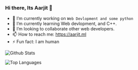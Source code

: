### Hi there, Its Aarjit 👋


- 🔭 I’m currently working on `Web Devlopment and some python`
- 🌱 I’m currently learning Web devlopment, and C++.
- 👯 I’m looking to collaborate other web developers.
- 📫 How to reach me: https://aarjit.ml
- ⚡ Fun fact: I am human

![Github Stats](https://github-readme-stats.vercel.app/api?username=aarjitpaul&count_private=true&show_icons=true&theme=radical)

![Top Languages](https://github-readme-stats.vercel.app/api/top-langs/?username=aarjitpaudel&show_icons=true&theme=radical)
